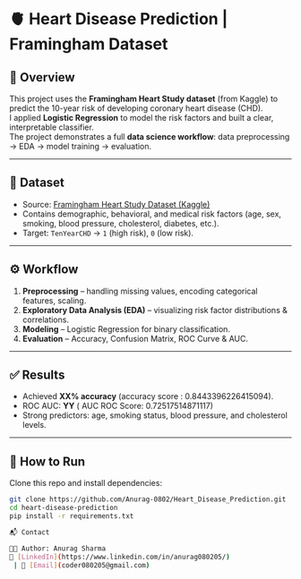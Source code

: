 # 🫀 Heart Disease Prediction | Framingham Dataset

## 📌 Overview

This project uses the **Framingham Heart Study dataset** (from Kaggle) to predict the 10-year risk of developing coronary heart disease (CHD).  
I applied **Logistic Regression** to model the risk factors and built a clear, interpretable classifier.  
The project demonstrates a full **data science workflow**: data preprocessing → EDA → model training → evaluation.

---

## 📂 Dataset

- Source: [Framingham Heart Study Dataset (Kaggle)](https://www.kaggle.com/datasets/amanajmera1/framingham-heart-study-dataset)
- Contains demographic, behavioral, and medical risk factors (age, sex, smoking, blood pressure, cholesterol, diabetes, etc.).
- Target: `TenYearCHD` → `1` (high risk), `0` (low risk).

---

## ⚙️ Workflow

1. **Preprocessing** – handling missing values, encoding categorical features, scaling.
2. **Exploratory Data Analysis (EDA)** – visualizing risk factor distributions & correlations.
3. **Modeling** – Logistic Regression for binary classification.
4. **Evaluation** – Accuracy, Confusion Matrix, ROC Curve & AUC.

---

## ✅ Results

- Achieved **XX% accuracy** (accuracy score : 0.8443396226415094).
- ROC AUC: **YY** ( AUC ROC Score: 0.72517514871117)
- Strong predictors: age, smoking status, blood pressure, and cholesterol levels.

---

## 🚀 How to Run

Clone this repo and install dependencies:

```bash
git clone https://github.com/Anurag-0802/Heart_Disease_Prediction.git
cd heart-disease-prediction
pip install -r requirements.txt

📬 Contact

👩‍💻 Author: Anurag Sharma
🔗 [LinkedIn](https://www.linkedin.com/in/anurag080205/)
 | 📧 [Email](coder080205@gmail.com)
```
